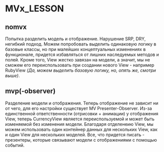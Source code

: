 # MVx_LESSON

<h2>nomvx</h2>
<p>Попытка разделить модель и отображение. Нарушение SRP, DRY, негибкий подход. 
  Можем попробовать выделить одинаковую логику в базовые классы, но при малейших концептуальных изменениях в функционале, придется избавляться от лишних наследуемых методов и полей.
Кроме того, View жестко завязан на модели, а значит, мы не сможем его переиспользовать при создании нового View - например RubyView <i>(Да, можем выделить базовую логику, но, опять же, смотри выше)</i>.</p>


<h2>mvp(-observer)</h2>
<p>Разделение модели и отображения. Теперь отображение не зависит ни от чего, для его настройки существует MV Presenter-Observer. 
Из-за единственной ответственности (отрисовки + анимации) у отображения View, теперь CurrencyView является переиспользуемой и может быть изменяемой без изменения модели.
Благодаря отделенеию View, мы можем использовать один контейнер данных для нескольких View, как и один View для нескольких моделей. Все, что придется писать - презентеры, которые связывают модели с отображениями с помощью событий.</p>
